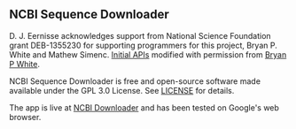 ## NCBI Sequence Downloader

D. J. Eernisse acknowledges support from National Science Foundation grant DEB-1355230 for supporting programmers for this project, Bryan P. White and Mathew Simenc. [Initial APIs](https://github.com/bpwhite/sequence-manager/blob/master/ncbi-downloader.go) modified with permission from [Bryan P White](https://github.com/bpwhite).

NCBI Sequence Downloader is free and open-source software made available under the GPL 3.0 License. See [LICENSE](https://github.com/mcsimenc/NCBI-downloader/blob/master/LICENSE) for details.

The app is live at [NCBI Downloader](http://13.56.187.242) and has been tested on Google's web browser.
